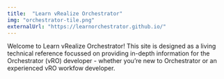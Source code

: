 ```yaml
---
title:  "Learn vRealize Orchestrator"
img: "orchestrator-tile.png"
externalUrl: "https://learnorchestrator.github.io/"
---
```


Welcome to Learn vRealize Orchestrator! This site is designed as a living technical reference focussed on providing in-depth information for the Orchestrator (vRO) developer - whether you’re new to Orchestrator or an experienced vRO workfow developer.
